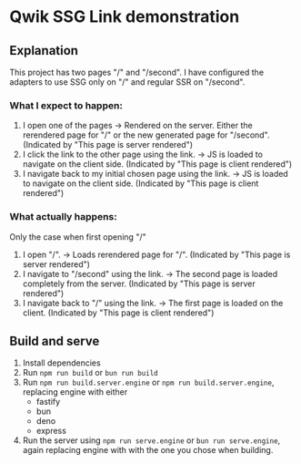 # Qwik SSG Link demonstration
## Explanation
This project has two pages "/" and "/second".
I have configured the adapters to use SSG only on "/" and regular SSR on "/second".
### What I expect to happen:
1. I open one of the pages -> Rendered on the server. Either the rerendered page for "/" or the new generated page for "/second". (Indicated by "This page is server rendered")
2. I click the link to the other page using the link. -> JS is loaded to navigate on the client side. (Indicated by "This page is client rendered")
3. I navigate back to my initial chosen page using the link. -> JS is loaded to navigate on the client side. (Indicated by "This page is client rendered")

### What actually happens:
Only the case when first opening "/"
1. I open "/". -> Loads rerendered page for "/". (Indicated by "This page is server rendered")
2. I navigate to "/second" using the link. -> The second page is loaded completely from the server. (Indicated by "This page is server rendered")
3. I navigate back to "/" using the link. -> The first page is loaded on the client. (Indicated by "This page is client rendered")


## Build and serve
1. Install dependencies
2. Run `npm run build` or `bun run build`
3. Run `npm run build.server.engine` or `npm run build.server.engine`, replacing engine with either
   - fastify
   - bun
   - deno
   - express
4. Run the server using `npm run serve.engine` or `bun run serve.engine`, again replacing engine with with the one you chose when building. 
